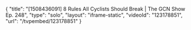 {
    "title": "[1508436091] 8 Rules All Cyclists Should Break | The GCN Show Ep. 248",
    "type": "solo",
    "layout": "iframe-static",
    "videoId": "123178851",
    "url": "\/tvpembed\/123178851"
}
